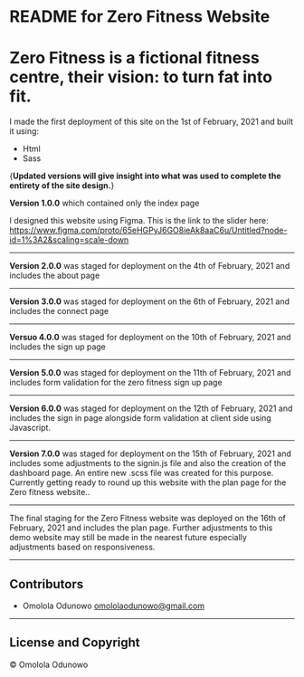# README for Zero Fitness Website

# Zero Fitness is a fictional fitness centre, their vision: to turn fat into fit.

I made the first deployment of this site on the 1st of February, 2021 and built it using:
- Html
- Sass 

{**Updated versions will give insight into what was used to complete the entirety of the site design.**}

**Version 1.0.0** which contained only the index page

I designed this website using Figma. This is the link to the slider here: <https://www.figma.com/proto/65eHGPyJ6GO8ieAk8aaC6u/Untitled?node-id=1%3A2&scaling=scale-down>

---
**Version 2.0.0** was staged for deployment on the 4th of February, 2021 and includes the about page

---
**Version 3.0.0** was staged for deployment on the 6th of February, 2021 and includes the connect page

---
**Versuo 4.0.0** was staged for deployment on the 10th of February, 2021 and includes the sign up page

---
**Version 5.0.0** was staged for deployment on the 11th of February, 2021 and includes form validation for the zero fitness sign up page

---
**Version 6.0.0** was staged for deployment on the 12th of February, 2021 and includes the sign in page alongside form validation at client side using Javascript.

---
**Version 7.0.0** was staged for deployment on the 15th of February, 2021 and includes some adjustments to the signin.js file and also the creation of the dashboard page. An entire new .scss file was created for this purpose. Currently getting ready to round up this website with the plan page for the Zero fitness website..

---
The final staging for the Zero Fitness website was deployed on the 16th of February, 2021 and includes the plan page. Further adjustments to this demo website may still be made in the nearest future especially adjustments based on responsiveness.

---
## Contributors

- Omolola Odunowo <omololaodunowo@gmail.com>

---

## License and Copyright
© Omolola Odunowo


